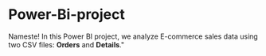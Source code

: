 # Power-Bi-project
Nameste! In this Power BI project, we analyze E-commerce sales data using two CSV files: **Orders** and **Details**."
